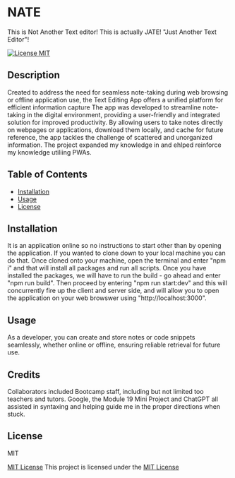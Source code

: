 # NATE

This is Not Another Text editor! This is actually JATE! "Just Another Text Editor"! 

[![License MIT](https://img.shields.io/badge/License-MIT-brightgreen)](https://opensource.org/licenses/MIT)
  

## Description
   Created to address the need for seamless note-taking during web browsing or offline application use, the Text Editing App offers a unified platform for efficient information capture The app was developed to streamline note-taking in the digital environment, providing a user-friendly and integrated solution for improved productivity. By allowing users to take notes directly on webpages or applications, download them locally, and cache for future reference, the app tackles the challenge of scattered and unorganized information. The project expanded my knowledge in and ehlped reinforce my knowledge utiliing PWAs. 
  
## Table of Contents
  - [Installation](#installation)
  - [Usage](#usage)
  - [License](#license)
   
   
## Installation
<a name="installation"></a>
  It is an application online so no instructions to start other than by opening the application. If you wanted to clone down to your local machine you can do that. Once cloned onto your machine, open the terminal and enter "npm i" and that will install all packages and run all scripts. Once you have installed the packages, we will have to run the build - go ahead and enter "npm run build". Then proceed by entering "npm run start:dev" and this will concurrently fire up the client and server side, and will allow you to open the application on your web browswer using "http://localhost:3000".


## Usage
<a name="usage"></a>
  As a developer, you can create and store notes or code snippets seamlessly, whether online or offline, ensuring reliable retrieval for future use.


## Credits
  Collaborators included Bootcamp staff, including but not limited too teachers and tutors. Google, the Module 19 Mini Project and ChatGPT all assisted in syntaxing and helping guide me in the proper directions when stuck. 


## License
<a name="license"></a>
  MIT
  
  [MIT License](https://opensource.org/licenses/MIT)
  This project is licensed under the [MIT License](https://opensource.org/licenses/MIT)